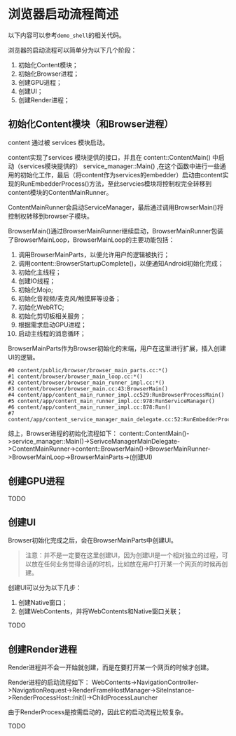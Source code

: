 # 浏览器启动流程简述

以下内容可以参考`demo_shell`的相关代码。

浏览器的启动流程可以简单分为以下几个阶段：

1. 初始化Content模块；
2. 初始化Browser进程；
3. 创建GPU进程；
4. 创建UI；
5. 创建Render进程；

## 初始化Content模块（和Browser进程）

content 通过被 services 模块启动。

content实现了services 模块提供的接口，并且在 content::ContentMain() 中启动（services模块提供的） service_manager::Main() ,在这个函数中进行一些通用的初始化工作，最后（将content作为services的embedder）启动由content实现的RunEmbedderProcess()方法，至此servcies模块将控制权完全转移到content模块的ContentMainRunner。

ContentMainRunner会启动ServiceManager，最后通过调用BrowserMain()将控制权转移到browser子模块。

BrowserMain()通过BrowserMainRunner继续启动，BrowserMainRunner包装了BrowserMainLoop，BrowserMainLoop的主要功能包括：

1. 调用BrowserMainParts，以便允许用户的逻辑被执行；
1. 调用content::BrowserStartupComplete()，以便通知Android初始化完成；
1. 初始化主线程；
1. 创建IO线程；
1. 初始化Mojo;
1. 初始化音视频/麦克风/触摸屏等设备；
1. 初始化WebRTC;
1. 初始化剪切板相关服务；
1. 根据需求启动GPU进程；
1. 启动主线程的消息循环；

BrowserMainParts作为Browser初始化的末端，用户在这里进行扩展，插入创建UI的逻辑。

```
#0 content/public/browser/browser_main_parts.cc:*()
#1 content/browser/browser_main_loop.cc:*()
#2 content/browser/browser_main_runner_impl.cc:*()
#3 content/browser/browser_main.cc:43:BrowserMain()
#4 content/app/content_main_runner_impl.cc529:RunBrowserProcessMain()
#5 content/app/content_main_runner_impl.cc:978:RunServiceManager()
#6 content/app/content_main_runner_impl.cc:878:Run()
#7 content/app/content_service_manager_main_delegate.cc:52:RunEmbedderProcess()
```

综上，Browser进程的初始化流程如下：
content::ContentMain()->service_manager::Main()->SerivceManagerMainDelegate->ContentMainRunner->content::BrowserMain()->BrowserMainRunner->BrowserMainLoop->BrowserMainParts->(创建UI)

## 创建GPU进程

TODO

## 创建UI

Browser初始化完成之后，会在BrowserMainParts中创建UI。

> 注意：并不是一定要在这里创建UI，因为创建UI是一个相对独立的过程，可以放在任何业务觉得合适的时机，比如放在用户打开某一个网页的时候再创建。

创建UI可以分为以下几步：

1. 创建Native窗口；
2. 创建WebContents，并将WebContents和Native窗口关联；

TODO

## 创建Render进程

Render进程并不会一开始就创建，而是在要打开某一个网页的时候才创建。

Render进程的启动流程如下：
WebContents->NavigationController->NavigationRequest->RenderFrameHostManager->SiteInstance->RenderProcessHost::Init()->ChildProcessLauncher

由于RenderProcess是按需启动的，因此它的启动流程比较复杂。

TODO
